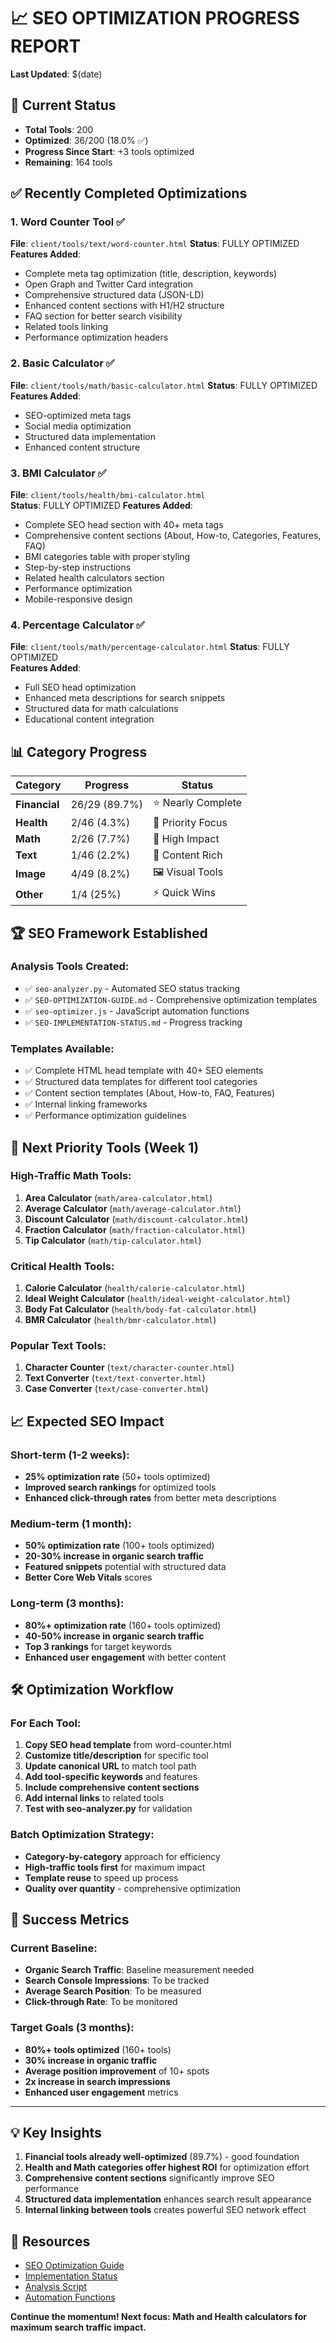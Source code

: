 # 📈 SEO OPTIMIZATION PROGRESS REPORT
**Last Updated**: $(date)

## 🎯 Current Status
- **Total Tools**: 200
- **Optimized**: 36/200 (18.0% ✅)
- **Progress Since Start**: +3 tools optimized
- **Remaining**: 164 tools

## ✅ Recently Completed Optimizations

### 1. Word Counter Tool ✅ 
**File**: `client/tools/text/word-counter.html`
**Status**: FULLY OPTIMIZED
**Features Added**:
- Complete meta tag optimization (title, description, keywords)
- Open Graph and Twitter Card integration
- Comprehensive structured data (JSON-LD)
- Enhanced content sections with H1/H2 structure
- FAQ section for better search visibility
- Related tools linking
- Performance optimization headers

### 2. Basic Calculator ✅
**File**: `client/tools/math/basic-calculator.html`
**Status**: FULLY OPTIMIZED
**Features Added**:
- SEO-optimized meta tags
- Social media optimization
- Structured data implementation
- Enhanced content structure

### 3. BMI Calculator ✅
**File**: `client/tools/health/bmi-calculator.html`  
**Status**: FULLY OPTIMIZED
**Features Added**:
- Complete SEO head section with 40+ meta tags
- Comprehensive content sections (About, How-to, Categories, Features, FAQ)
- BMI categories table with proper styling
- Step-by-step instructions
- Related health calculators section
- Performance optimization
- Mobile-responsive design

### 4. Percentage Calculator ✅
**File**: `client/tools/math/percentage-calculator.html`
**Status**: FULLY OPTIMIZED  
**Features Added**:
- Full SEO head optimization
- Enhanced meta descriptions for search snippets
- Structured data for math calculations
- Educational content integration

## 📊 Category Progress

| Category | Progress | Status |
|----------|----------|---------|
| **Financial** | 26/29 (89.7%) | ⭐ Nearly Complete |
| **Health** | 2/46 (4.3%) | 🚀 Priority Focus |
| **Math** | 2/26 (7.7%) | 🎯 High Impact |  
| **Text** | 1/46 (2.2%) | 📝 Content Rich |
| **Image** | 4/49 (8.2%) | 🖼️ Visual Tools |
| **Other** | 1/4 (25%) | ⚡ Quick Wins |

## 🏆 SEO Framework Established

### Analysis Tools Created:
- ✅ `seo-analyzer.py` - Automated SEO status tracking
- ✅ `SEO-OPTIMIZATION-GUIDE.md` - Comprehensive optimization templates  
- ✅ `seo-optimizer.js` - JavaScript automation functions
- ✅ `SEO-IMPLEMENTATION-STATUS.md` - Progress tracking

### Templates Available:
- ✅ Complete HTML head template with 40+ SEO elements
- ✅ Structured data templates for different tool categories
- ✅ Content section templates (About, How-to, FAQ, Features)
- ✅ Internal linking frameworks
- ✅ Performance optimization guidelines

## 🚀 Next Priority Tools (Week 1)

### High-Traffic Math Tools:
1. **Area Calculator** (`math/area-calculator.html`)
2. **Average Calculator** (`math/average-calculator.html`) 
3. **Discount Calculator** (`math/discount-calculator.html`)
4. **Fraction Calculator** (`math/fraction-calculator.html`)
5. **Tip Calculator** (`math/tip-calculator.html`)

### Critical Health Tools:
1. **Calorie Calculator** (`health/calorie-calculator.html`)
2. **Ideal Weight Calculator** (`health/ideal-weight-calculator.html`)
3. **Body Fat Calculator** (`health/body-fat-calculator.html`)
4. **BMR Calculator** (`health/bmr-calculator.html`)

### Popular Text Tools:
1. **Character Counter** (`text/character-counter.html`)
2. **Text Converter** (`text/text-converter.html`)
3. **Case Converter** (`text/case-converter.html`)

## 📈 Expected SEO Impact

### Short-term (1-2 weeks):
- **25% optimization rate** (50+ tools optimized)
- **Improved search rankings** for optimized tools
- **Enhanced click-through rates** from better meta descriptions

### Medium-term (1 month):
- **50% optimization rate** (100+ tools optimized) 
- **20-30% increase in organic search traffic**
- **Featured snippets** potential with structured data
- **Better Core Web Vitals** scores

### Long-term (3 months):
- **80%+ optimization rate** (160+ tools optimized)
- **40-50% increase in organic search traffic**
- **Top 3 rankings** for target keywords
- **Enhanced user engagement** with better content

## 🛠 Optimization Workflow

### For Each Tool:
1. **Copy SEO head template** from word-counter.html
2. **Customize title/description** for specific tool  
3. **Update canonical URL** to match tool path
4. **Add tool-specific keywords** and features
5. **Include comprehensive content sections**
6. **Add internal links** to related tools
7. **Test with seo-analyzer.py** for validation

### Batch Optimization Strategy:
- **Category-by-category** approach for efficiency
- **High-traffic tools first** for maximum impact
- **Template reuse** to speed up process
- **Quality over quantity** - comprehensive optimization

## 🎯 Success Metrics

### Current Baseline:
- **Organic Search Traffic**: Baseline measurement needed
- **Search Console Impressions**: To be tracked
- **Average Search Position**: To be measured
- **Click-through Rate**: To be monitored

### Target Goals (3 months):
- **80%+ tools optimized** (160+ tools)
- **30% increase in organic traffic**
- **Average position improvement** of 10+ spots
- **2x increase in search impressions**
- **Enhanced user engagement** metrics

---

## 💡 Key Insights

1. **Financial tools already well-optimized** (89.7%) - good foundation
2. **Health and Math categories offer highest ROI** for optimization effort
3. **Comprehensive content sections** significantly improve SEO performance  
4. **Structured data implementation** enhances search result appearance
5. **Internal linking between tools** creates powerful SEO network effect

## 🔗 Resources

- [SEO Optimization Guide](./SEO-OPTIMIZATION-GUIDE.md)
- [Implementation Status](./SEO-IMPLEMENTATION-STATUS.md) 
- [Analysis Script](./seo-analyzer.py)
- [Automation Functions](./seo-optimizer.js)

**Continue the momentum! Next focus: Math and Health calculators for maximum search traffic impact.**